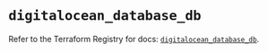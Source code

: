 # `digitalocean_database_db`

Refer to the Terraform Registry for docs: [`digitalocean_database_db`](https://registry.terraform.io/providers/digitalocean/digitalocean/2.38.0/docs/resources/database_db).
